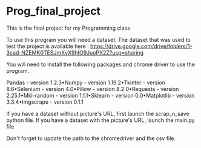 # Prog_final_project
This is the final project for my Programming class

To use this program you will need a dataset. The dataset that was used to test the project is available here : https://drive.google.com/drive/folders/1-3cad-NZEMK0TESJmXvX9hIO9JuoPX2Z?usp=sharing

You will need to install the following packages and chrome driver to use the program.

Pandas - version 1.2.3•Numpy - version 1.19.2•Tkinter - version 8.6•Selenium - version 4.0•Pillow - version 8.2.0•Requests - version 2.25.1•Mkl-random - version 1.1.1•Sklearn - version 0.0•Matplotlib - version 3.3.4•Imgscrape - version 0.1.1

If you have a dataset without picture's URL, first launch the scrap_n_save python file. 
If you have a dataset with the picture's URL, launch the main.py file

Don't forget to update the path to the chromedriver and the csv file. 
